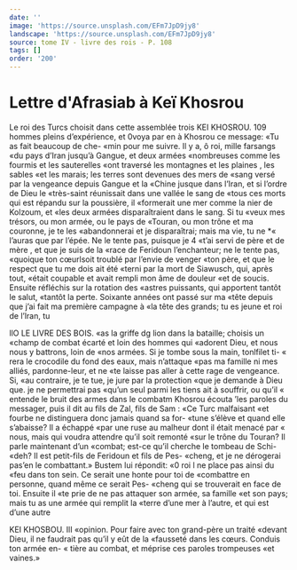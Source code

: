 ```yaml
---
date: ''
image: 'https://source.unsplash.com/EFm7JpD9jy8'
landscape: 'https://source.unsplash.com/EFm7JpD9jy8'
source: tome IV - livre des rois - P. 108
tags: []
order: '200'
---
```


# Lettre d'Afrasiab à Keï Khosrou

Le roi des Turcs choisit dans cette assemblée trois
KEI KHOSROU. 109 hommes pleins d’expérience, et 0voya par en à
Khosrou ce message: «Tu as fait beaucoup de che- «min pour me suivre. Il y a, ô roi, mille farsangs «du pays d’Iran jusqu’à Gangue, et deux armées
«nombreuses comme les fourmis et les sauterelles «ont traversé les montagnes et les plaines , les sables «et les marais; les terres sont devenues des mers de «sang versé par la vengeance depuis Gangue et la «Chine jusque dans l’Iran, et si l’ordre de Dieu le «très-saint réunissait dans une vallée le sang de
«tous ces morts qui est répandu sur la poussière, il «formerait une mer comme la nier de Kolzoum, et «les deux armées disparaîtraient dans le sang. Si tu «veux mes trésors, ou mon armée, ou le pays de «Touran, ou mon trône et ma couronne, je te les «abandonnerai et je disparaîtrai; mais ma vie, tu ne
\*« l’auras que par l’épée. Ne le tente pas, puisque je
4 «t’ai servi de père et de mère , et que je suis de la
«race de Feridoun l’enchanteur; ne le tente pas, «quoique ton cœurlsoit troublé par l’envie de venger «ton père, et que le respect que tu me dois ait été
«terni par la mort de Siawusch, qui, après tout, «était coupable et avait rempli mon âme de douleur «et de soucis. Ensuite réfléchis sur la rotation des «astres puissants, qui apportent tantôt le salut, «tantôt la perte. Soixante années ont passé sur ma «tête depuis que j’ai fait ma première campagne à
«la tête des grands; tu es jeune et roi de l’lran, tu

llO LE LIVRE DES BOIS.
«as la griffe dg lion dans la bataille; choisis un «champ de combat écarté et loin des hommes qui «adorent Dieu, et nous nous y battrons, loin de «nos armées. Si je tombe sous la main, tonlfilet ti-
« rera le crocodile du fond des eaux, mais n’attaque «pas ma famille ni mes alliés, pardonne-leur, et ne «te laisse pas aller à cette rage de vengeance. Si, «au contraire, je te tue, je jure par la protection «que je demande à Dieu que. je ne permettrai pas «qu’un seul parmi les tiens ait à souffrir, ou qu’il
« entende le bruit des armes dans le combatm Khosrou écouta ’les paroles du messager, puis il
dit au fils de Zal, fils de Sam : «Ce Turc malfaisant «et fourbe ne distinguera donc jamais quand sa for- «tune s’élève et quand elle s’abaisse? Il a échappé
«par une ruse au malheur dont il était menacé par
« nous, mais qui voudra attendre qu’il soit remonté
«sur le trône du Touran? Il parle maintenant d’un «combat; est-ce qu’il cherche le tombeau de Schi- «deh? Il est petit-fils de Feridoun et fils de Pes- «cheng, et je ne dérogerai pas’en le combattant.» Bustem lui répondit: «0 roi l ne place pas ainsi du «feu dans ton sein. Ce serait une honte pour toi de «combattre en personne, quand même ce serait Pes- «cheng qui se trouverait en face de toi. Ensuite il «te prie de ne pas attaquer son armée, sa famille «et son pays; mais tu as une armée qui remplit la «terre d’une mer à l’autre, et qui est d’une autre

KEI KHOSBOU. IlI «opinion. Pour faire avec ton grand-père un traité
«devant Dieu, il ne faudrait pas qu’il y eût de la «fausseté dans les cœurs. Conduis ton armée en-
« tière au combat, et méprise ces paroles trompeuses «et vaines.»
